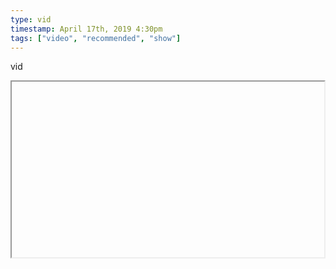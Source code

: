 ```yaml
---
type: vid
timestamp: April 17th, 2019 4:30pm
tags: ["video", "recommended", "show"]
---
```

vid
<iframe width="500" height="281"  id="youtube_iframe" src="https://www.youtube.com/embed/cjQrC5yB_aA[![thumbnail](http://i3.ytimg.com/vi//maxresdefault.jpg)](https://www.youtube.com/watch?v=)></iframe>                    
                                            
Featuring an old Lets Play that we always watch when we want comfort. 

I have a hard time paying attention to a lot of Lets Plays, but Zergem’s leadership and Shadow of Destiny’s excellent time-voluted plot are pleasing to watch again and again.

<a href="https://www.youtube.com/playlist[![thumbnail](http://i3.ytimg.com/vi//maxresdefault.jpg)](https://www.youtube.com/watch?v=)>https://www.youtube.com/playlist[![thumbnail](http://i3.ytimg.com/vi//maxresdefault.jpg)](https://www.youtube.com/watch?v=)><br/>
 
                                                    
<small>source: https://saturdayxiii.tumblr.com/post/184258280189</small>